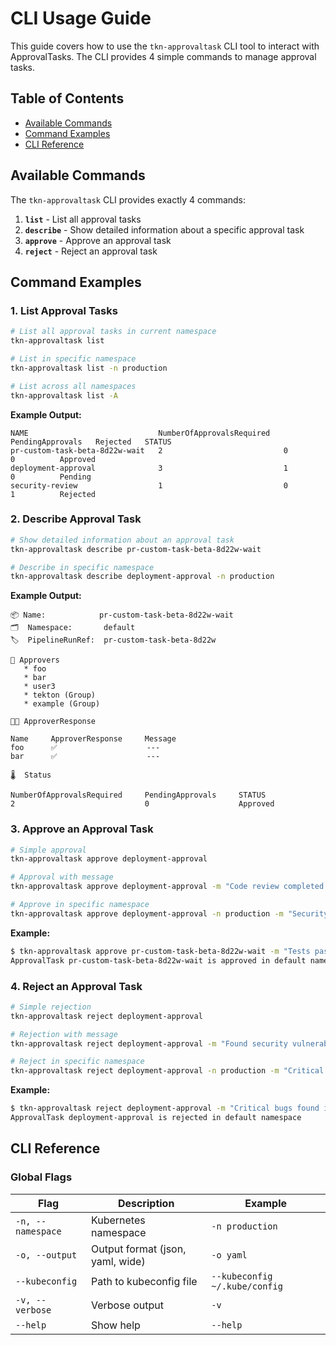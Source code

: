 # CLI Usage Guide

This guide covers how to use the `tkn-approvaltask` CLI tool to interact with ApprovalTasks. The CLI provides 4 simple commands to manage approval tasks.

## Table of Contents

- [Available Commands](#available-commands)
- [Command Examples](#command-examples)
- [CLI Reference](#cli-reference)

## Available Commands

The `tkn-approvaltask` CLI provides exactly 4 commands:

1. **`list`** - List all approval tasks
2. **`describe`** - Show detailed information about a specific approval task  
3. **`approve`** - Approve an approval task
4. **`reject`** - Reject an approval task

## Command Examples

### 1. List Approval Tasks

```bash
# List all approval tasks in current namespace
tkn-approvaltask list

# List in specific namespace
tkn-approvaltask list -n production

# List across all namespaces
tkn-approvaltask list -A
```

**Example Output:**
```
NAME                             NumberOfApprovalsRequired   PendingApprovals   Rejected   STATUS
pr-custom-task-beta-8d22w-wait   2                           0                  0          Approved
deployment-approval              3                           1                  0          Pending
security-review                  1                           0                  1          Rejected
```

### 2. Describe Approval Task

```bash
# Show detailed information about an approval task
tkn-approvaltask describe pr-custom-task-beta-8d22w-wait

# Describe in specific namespace
tkn-approvaltask describe deployment-approval -n production
```

**Example Output:**
```
📦 Name:            pr-custom-task-beta-8d22w-wait
🗂  Namespace:       default
🏷️  PipelineRunRef:  pr-custom-task-beta-8d22w

👥 Approvers
   * foo
   * bar
   * user3
   * tekton (Group)
   * example (Group)

👨‍💻 ApproverResponse

Name     ApproverResponse     Message
foo      ✅                    ---
bar      ✅                    ---

🌡️  Status

NumberOfApprovalsRequired     PendingApprovals     STATUS
2                             0                    Approved
```

### 3. Approve an Approval Task

```bash
# Simple approval
tkn-approvaltask approve deployment-approval

# Approval with message
tkn-approvaltask approve deployment-approval -m "Code review completed successfully"

# Approve in specific namespace
tkn-approvaltask approve deployment-approval -n production -m "Security scan passed"
```

**Example:**
```bash
$ tkn-approvaltask approve pr-custom-task-beta-8d22w-wait -m "Tests passed"
ApprovalTask pr-custom-task-beta-8d22w-wait is approved in default namespace
```

### 4. Reject an Approval Task

```bash
# Simple rejection
tkn-approvaltask reject deployment-approval

# Rejection with message
tkn-approvaltask reject deployment-approval -m "Found security vulnerabilities"

# Reject in specific namespace
tkn-approvaltask reject deployment-approval -n production -m "Critical issues found"
```

**Example:**
```bash
$ tkn-approvaltask reject deployment-approval -m "Critical bugs found in testing"
ApprovalTask deployment-approval is rejected in default namespace
```

## CLI Reference

### Global Flags

| Flag | Description | Example |
|------|-------------|---------|
| `-n, --namespace` | Kubernetes namespace | `-n production` |
| `-o, --output` | Output format (json, yaml, wide) | `-o yaml` |
| `--kubeconfig` | Path to kubeconfig file | `--kubeconfig ~/.kube/config` |
| `-v, --verbose` | Verbose output | `-v` |
| `--help` | Show help | `--help` |
